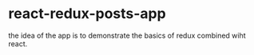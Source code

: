 # react-redux-posts-app
 the idea of the app is to demonstrate the basics of redux combined wiht react.
